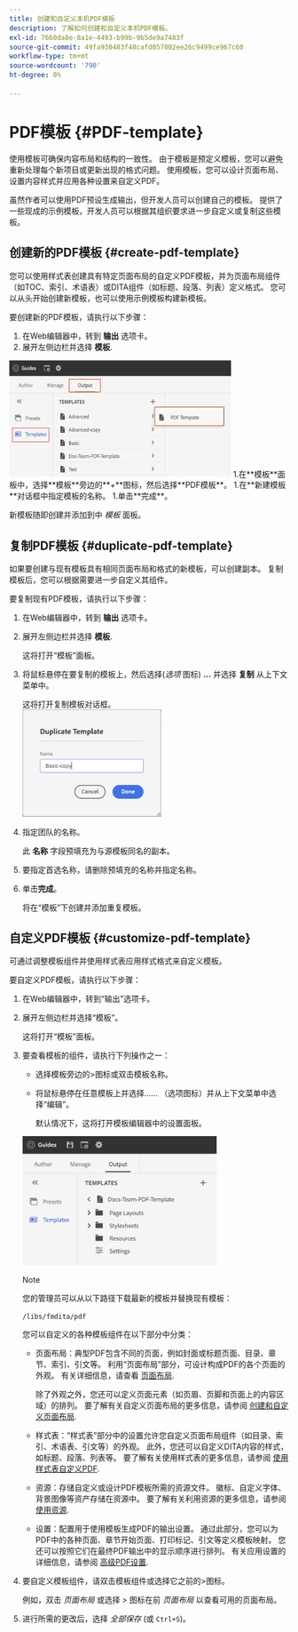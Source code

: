 ```yaml
---
title: 创建和自定义本机PDF模板
description: 了解如何创建和自定义本机PDF模板。
exl-id: 7660da8e-8a1e-4493-b99b-9b5de9a7483f
source-git-commit: 49fa930483f48cafd057002ee26c9499ce967c60
workflow-type: tm+mt
source-wordcount: '790'
ht-degree: 0%

---
```


# PDF模板 {#PDF-template}

使用模板可确保内容布局和结构的一致性。 由于模板是预定义模板，您可以避免重新处理每个新项目或更新出现的格式问题。 使用模板，您可以设计页面布局、设置内容样式并应用各种设置来自定义PDF。

虽然作者可以使用PDF预设生成输出，但开发人员可以创建自己的模板。 提供了一些现成的示例模板，开发人员可以根据其组织要求进一步自定义或复制这些模板。


## 创建新的PDF模板 {#create-pdf-template}

您可以使用样式表创建具有特定页面布局的自定义PDF模板，并为页面布局组件（如TOC、索引、术语表）或DITA组件（如标题、段落、列表）定义格式。 您可以从头开始创建新模板，也可以使用示例模板构建新模板。

要创建新的PDF模板，请执行以下步骤：
1. 在Web编辑器中，转到 **输出** 选项卡。
1. 展开左侧边栏并选择 **模板**.
<img src="assets/create-pdf-template.png" alt="创建PDF模板" width="400">
1.在**模板**面板中，选择**模板**旁边的**+**图标，然后选择**PDF模板**。
1.在**新建模板**对话框中指定模板的名称。
1.单击**完成**。

新模板随即创建并添加到中 *模板* 面板。

## 复制PDF模板 {#duplicate-pdf-template}

如果要创建与现有模板具有相同页面布局和格式的新模板，可以创建副本。 复制模板后，您可以根据需要进一步自定义其组件。

要复制现有PDF模板，请执行以下步骤：
1. 在Web编辑器中，转到 **输出** 选项卡。
1. 展开左侧边栏并选择 **模板**.

   这将打开“模板”面板。
1. 将鼠标悬停在要复制的模板上，然后选择(*选项* 图标) **...** 并选择 **复制** 从上下文菜单中。

   这将打开复制模板对话框。\
   <img src="assets/duplicate-template.png" alt="复制PDF模板" width="250">
1. 指定团队的名称。

   此 **名称** 字段预填充为与源模板同名的副本。

1. 要指定首选名称，请删除预填充的名称并指定名称。
1. 单击&#x200B;**完成**。

   将在“模板”下创建并添加重复模板。

## 自定义PDF模板 {#customize-pdf-template}

可通过调整模板组件并使用样式表应用样式格式来自定义模板。

要自定义PDF模板，请执行以下步骤：
1. 在Web编辑器中，转到“输出”选项卡。
1. 展开左侧边栏并选择“模板”。

   这将打开“模板”面板。
1. 要查看模板的组件，请执行下列操作之一：

   * 选择模板旁边的>图标或双击模板名称。
   * 将鼠标悬停在任意模板上并选择…… （选项图标）并从上下文菜单中选择“编辑”。

     默认情况下，这将打开模板编辑器中的设置面板。
   <img src="assets/customize-pdf-template.png" alt="自定义PDFTeamplte" width="350">

   >[!NOTE]
   >
   >  您的管理员可以从以下路径下载最新的模板并替换现有模板：
   >
   > `/libs/fmdita/pdf`

   您可以自定义的各种模板组件在以下部分中分类：
   * 页面布局：典型PDF包含不同的页面，例如封面或标题页面、目录、章节、索引、引文等。 利用“页面布局”部分，可设计构成PDF的各个页面的外观。 有关详细信息，请查看 [页面布局](../native-pdf/components-pdf-template.md#page-layouts).

     除了外观之外，您还可以定义页面元素（如页眉、页脚和页面上的内容区域）的排列。 要了解有关自定义页面布局的更多信息，请参阅 [创建和自定义页面布局](components-pdf-template.md#create-customize-page-layout).

   * 样式表：“样式表”部分中的设置允许您自定义页面布局组件（如目录、索引、术语表、引文等）的外观。 此外，您还可以自定义DITA内容的样式，如标题、段落、列表等。 要了解有关使用样式表的更多信息，请参阅 [使用样式表自定义PDF](components-pdf-template.md#stylesheet-customization).
   * 资源：存储自定义或设计PDF模板所需的资源文件。 徽标、自定义字体、背景图像等资产存储在资源中。 要了解有关利用资源的更多信息，请参阅 [使用资源](components-pdf-template.md#work-with-resources).
   * 设置：配置用于使用模板生成PDF的输出设置。 通过此部分，您可以为PDF中的各种页面、章节开始页面、打印标记、引文等定义模板映射。
您还可以按照它们在最终PDF输出中的显示顺序进行排列。
有关应用设置的详细信息，请参阅 [高级PDF设置](components-pdf-template.md#advanced-pdf-settings).


1. 要自定义模板组件，请双击模板组件或选择它之前的>图标。

   例如，双击 *页面布局* 或选择 *>* 图标在前 *页面布局* 以查看可用的页面布局。
1. 进行所需的更改后，选择 *全部保存* (或 `Ctrl+S`)。
